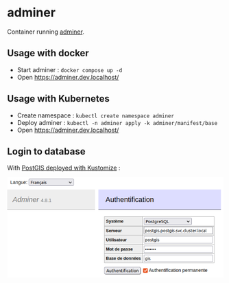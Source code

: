# adminer

Container running [adminer](https://hub.docker.com/_/adminer/).

## Usage with docker

* Start adminer : `docker compose up -d`
* Open https://adminer.dev.localhost/

## Usage with Kubernetes

* Create namespace : `kubectl create namespace adminer`
* Deploy adminer : `kubectl -n adminer apply -k adminer/manifest/base`
* Open https://adminer.dev.localhost/

## Login to database

With [PostGIS deployed with Kustomize](../postgis/README.md#usage-with-kustomize) :

![Login form](img/adminer-login.png)

